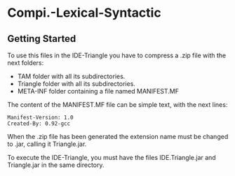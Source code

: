 # Compi.-Lexical-Syntactic

## Getting Started
To use this files in the IDE-Triangle you have to compress a .zip file with the next folders:
* TAM folder with all its subdirectories.
* Triangle folder with all its subdirectories.
* META-INF folder containing a file named MANIFEST.MF

The content of the MANIFEST.MF file can be simple text, with the next lines:
```
Manifest-Version: 1.0
Created-By: 0.92-gcc
```

When the .zip file has been generated the extension name must be changed to .jar, calling it Triangle.jar.

To execute the IDE-Triangle, you must have the files IDE.Triangle.jar and Triangle.jar in the same directory.